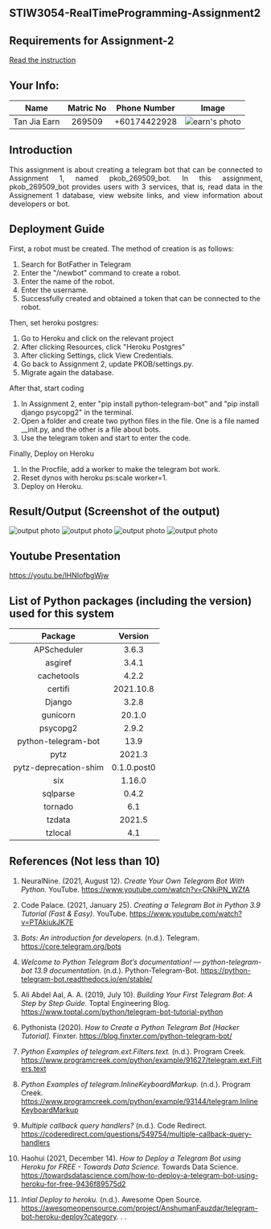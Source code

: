 ## STIW3054-RealTimeProgramming-Assignment2

## Requirements for Assignment-2
[Read the instruction](https://github.com/STIW3054-A211/e-sulam/blob/main/Assignment-2.md)

## Your Info:
|                 Name                  | Matric No |  Phone Number   |                   Image                   |
| :-----------------------------------: | :-------: | :-------------: | :---------------------------------------: |
| Tan Jia Earn                          |  269509   | +60174422928    | ![earn's photo](./images/earn.jpg)        |

## Introduction
<p align="justify">This assignment is about creating a telegram bot that can be connected to Assignment 1, named pkob_269509_bot. In this assignment, pkob_269509_bot provides users with 3 services, that is, read data in the Assignement 1 database, view website links, and view information about developers or bot. </p>

## Deployment Guide
First, a robot must be created. The method of creation is as follows:
1. Search for BotFather in Telegram
2. Enter the "/newbot" command to create a robot.
3. Enter the name of the robot.
4. Enter the username.
5. Successfully created and obtained a token that can be connected to the robot.

Then, set heroku postgres:
1. Go to Heroku and click on the relevant project
2. After clicking Resources, click "Heroku Postgres"
3. After clicking Settings, click View Credentials.
4. Go back to Assignment 2, update PKOB/settings.py.
5. Migrate again the database.

After that, start coding
1. In Assignment 2, enter "pip install python-telegram-bot" and "pip install django psycopg2" in the terminal.
2. Open a folder and create two python files in the file. One is a file named __init.py, and the other is a file about bots.
3. Use the telegram token and start to enter the code.

Finally, Deploy on Heroku
1. In the Procfile, add a worker to make the telegram bot work.
2. Reset dynos with heroku ps:scale worker=1.
3. Deploy on Heroku.

## Result/Output (Screenshot of the output)
![output photo](./images/output1.png) 
![output photo](./images/output2.png) 
![output photo](./images/output3.png) 
![output photo](./images/output4.png)

## Youtube Presentation
https://youtu.be/lHNIofbgWjw

## List of Python packages (including the version) used for this system
| Package                   |   Version           |
| :-----------------------: | :-----------------: | 
| APScheduler               |    3.6.3            |
| asgiref                   |    3.4.1            |
| cachetools                |    4.2.2            |
| certifi                   |    2021.10.8        |
| Django                    |    3.2.8            |
| gunicorn                  |    20.1.0           |
| psycopg2                  |    2.9.2            |
| python-telegram-bot       |    13.9             |
| pytz                      |    2021.3           |
| pytz-deprecation-shim     |    0.1.0.post0      |
| six                       |    1.16.0           |
| sqlparse                  |    0.4.2            |
| tornado                   |    6.1              |
| tzdata                    |    2021.5           |
| tzlocal                   |    4.1              |

## References (Not less than 10)

1. NeuralNine. (2021, August 12). <i>Create Your Own Telegram Bot With Python.</i> YouTube. https://www.youtube.com/watch?v=CNkiPN_WZfA


2. Code Palace. (2021, January 25). <i> Creating a Telegram Bot in Python 3.9 Tutorial (Fast & Easy).</i>  YouTube. https://www.youtube.com/watch?v=PTAkiukJK7E


3. <i> Bots: An introduction for developers. </i>  (n.d.). Telegram. https://core.telegram.org/bots


4. <i>Welcome to Python Telegram Bot’s documentation! — python-telegram-bot 13.9 documentation. </i>(n.d.). Python-Telegram-Bot. https://python-telegram-bot.readthedocs.io/en/stable/


5. Ali Abdel Aal, A. A. (2019, July 10). <i>Building Your First Telegram Bot: A Step by Step Guide.</i> Toptal Engineering Blog. https://www.toptal.com/python/telegram-bot-tutorial-python


6. Pythonista (2020). <i>How to Create a Python Telegram Bot [Hacker Tutorial].</i> Finxter. https://blog.finxter.com/python-telegram-bot/


7. <i>Python Examples of telegram.ext.Filters.text.</i> (n.d.). Program Creek. https://www.programcreek.com/python/example/91627/telegram.ext.Filters.text


8. <i>Python Examples of telegram.InlineKeyboardMarkup.</i> (n.d.). Program Creek. https://www.programcreek.com/python/example/93144/telegram.InlineKeyboardMarkup


9. <i> Multiple callback query handlers?</i>  (n.d.). Code Redirect. https://coderedirect.com/questions/549754/multiple-callback-query-handlers


10. Haohui (2021, December 14). <i>How to Deploy a Telegram Bot using Heroku for FREE - Towards Data Science.</i> Towards Data Science. https://towardsdatascience.com/how-to-deploy-a-telegram-bot-using-heroku-for-free-9436f89575d2


11. <i>Intial Deploy to heroku.</i> (n.d.). Awesome Open Source. https://awesomeopensource.com/project/AnshumanFauzdar/telegram-bot-heroku-deploy?category. . .